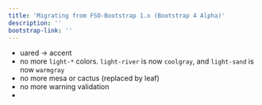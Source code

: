 ```yaml
---
title: 'Migrating from FSO-Bootstrap 1.x (Bootstrap 4 Alpha)'
description: ''
bootstrap-link: ''
---
```


- uared -> accent
- no more `light-*` colors. `light-river` is now `coolgray`, and `light-sand` is now `warmgray`
- no more mesa or cactus (replaced by leaf)
- no more warning validation
- 
